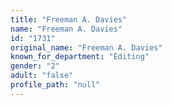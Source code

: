 ```yaml
---
title: "Freeman A. Davies"
name: "Freeman A. Davies"
id: "1731"
original_name: "Freeman A. Davies"
known_for_department: "Editing"
gender: "2"
adult: "false"
profile_path: "null"
---
```

